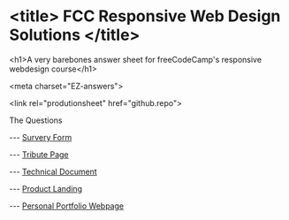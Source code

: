 # &lt;title&gt; FCC Responsive Web Design Solutions &lt;/title&gt;

&lt;h1&gt;A very barebones answer sheet for freeCodeCamp's responsive webdesign course&lt;/h1&gt;

&lt;meta charset="EZ-answers"&gt;

&lt;link rel="produtionsheet" href="github.repo"&gt;





 The Questions

--- <a href="https://www.freecodecamp.org/learn/2022/responsive-web-design/build-a-survey-form-project/build-a-survey-form">Survery Form</a>

--- <a href="https://www.freecodecamp.org/learn/2022/responsive-web-design/build-a-tribute-page-project/build-a-tribute-page">Tribute Page</a>

--- <a href="https://www.freecodecamp.org/learn/2022/responsive-web-design/build-a-technical-documentation-page-project/build-a-technical-documentation-page">Technical Document</a>

--- <a href="https://www.freecodecamp.org/learn/2022/responsive-web-design/build-a-product-landing-page-project/build-a-product-landing-page">Product Landing</a>

--- <a href="https://www.freecodecamp.org/learn/2022/responsive-web-design/build-a-personal-portfolio-webpage-project/build-a-personal-portfolio-webpage">Personal Portfolio Webpage</a>
